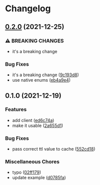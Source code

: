 # Changelog

## [0.2.0](https://www.github.com/brokeyourbike/bancore-api-client-php/compare/v0.1.0...v0.2.0) (2021-12-25)


### ⚠ BREAKING CHANGES

* it's a breaking change

### Bug Fixes

* it's a breaking change ([9c193d8](https://www.github.com/brokeyourbike/bancore-api-client-php/commit/9c193d806b8b3facdcdde84f0bb2a6e3dab70429))
* use native enums ([eb4a9e4](https://www.github.com/brokeyourbike/bancore-api-client-php/commit/eb4a9e46af9640fc6299a8ffd653091e643bdf67))

## 0.1.0 (2021-12-19)


### Features

* add client ([ed6c74a](https://www.github.com/brokeyourbike/bancore-api-client-php/commit/ed6c74a2410ed8612858b0afef8cb6c49466286d))
* make it usable ([2a655d1](https://www.github.com/brokeyourbike/bancore-api-client-php/commit/2a655d1356fdc5e8a204cac1acefbac4bbbf6ab4))


### Bug Fixes

* pass correct ttl value to cache ([552cd18](https://www.github.com/brokeyourbike/bancore-api-client-php/commit/552cd18a301bb4bbcdb4f5c89e603b520676759c))


### Miscellaneous Chores

* typo ([02ff179](https://www.github.com/brokeyourbike/bancore-api-client-php/commit/02ff179a4966c6bbeaba974c53faf1b28424d955))
* update example ([d0785fa](https://www.github.com/brokeyourbike/bancore-api-client-php/commit/d0785fa45429da18bbe43608dca5821685213007))
